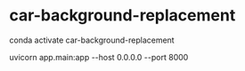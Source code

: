 # car-background-replacement

conda activate car-background-replacement

uvicorn app.main:app --host 0.0.0.0 --port 8000

